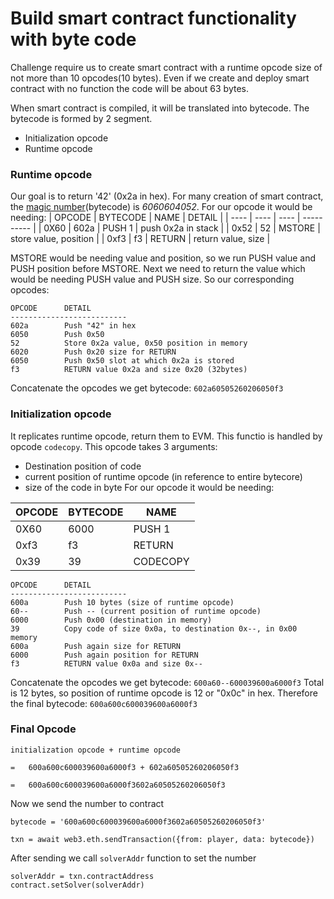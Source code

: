 # Build smart contract functionality with byte code

Challenge require us to create smart contract with a  runtime opcode size of not more than 10 opcodes(10 bytes). Even if we create and deploy smart contract with no function the code will be about 63 bytes.

When smart contract is compiled, it will be translated into bytecode. The bytecode is formed by 2 segment. 
* Initialization opcode
* Runtime opcode

### Runtime opcode
Our goal is to return '42' (0x2a in hex). 
For many creation of smart contract, the [magic number](https://medium.com/@blockchain101/solidity-bytecode-and-opcode-basics-672e9b1a88c2)(bytecode) is *6060604052*. For our opcode it would be needing:
| OPCODE | BYTECODE | NAME | DETAIL |
| ---- | ---- | ---- | ---------- |
| 0X60 | 602a | PUSH 1 | push 0x2a in stack |
| 0x52 | 52 | MSTORE | store value, position |
| 0xf3 | f3 | RETURN | return value, size |

MSTORE would be needing value and position, so we run PUSH value and PUSH position before MSTORE. Next we need to return the value which would be needing PUSH value and PUSH size. So our corresponding opcodes:
 ```
OPCODE      DETAIL
--------------------------
602a        Push "42" in hex
6050        Push 0x50
52          Store 0x2a value, 0x50 position in memory
6020        Push 0x20 size for RETURN
6050        Push 0x50 slot at which 0x2a is stored
f3          RETURN value 0x2a and size 0x20 (32bytes)
 ```
 Concatenate the opcodes we get bytecode:
 `602a60505260206050f3`

### Initialization opcode
It replicates runtime opcode, return them to EVM. This functio is handled by opcode `codecopy`. This opcode takes 3 arguments:
* Destination position of code
* current position of runtime opcode (in reference to entire bytecore)
* size of the code in byte
For our opcode it would be needing:

| OPCODE | BYTECODE | NAME |
| ---- | ---- | ---- |
| 0X60 | 6000 | PUSH 1 |
| 0xf3 | f3 | RETURN |
| 0x39 | 39 | CODECOPY |


 ```
OPCODE      DETAIL
--------------------------
600a        Push 10 bytes (size of runtime opcode)
60--        Push -- (current position of runtime opcode)
6000        Push 0x00 (destination in memory)
39          Copy code of size 0x0a, to destination 0x--, in 0x00 memory
600a        Push again size for RETURN
6000        Push again position for RETURN
f3          RETURN value 0x0a and size 0x--
 ```
Concatenate the opcodes we get bytecode:
 `600a60--600039600a6000f3`
 Total is 12 bytes, so position of runtime opcode is 12 or "0x0c" in hex. Therefore the final bytecode:
 `600a600c600039600a6000f3`

### Final Opcode
```
initialization opcode + runtime opcode

=   600a600c600039600a6000f3 + 602a60505260206050f3

=   600a600c600039600a6000f3602a60505260206050f3
```

Now we send the number to contract
```
bytecode = '600a600c600039600a6000f3602a60505260206050f3'

txn = await web3.eth.sendTransaction({from: player, data: bytecode})
```

After sending we call `solverAddr` function to set the number
```
solverAddr = txn.contractAddress
contract.setSolver(solverAddr)
```